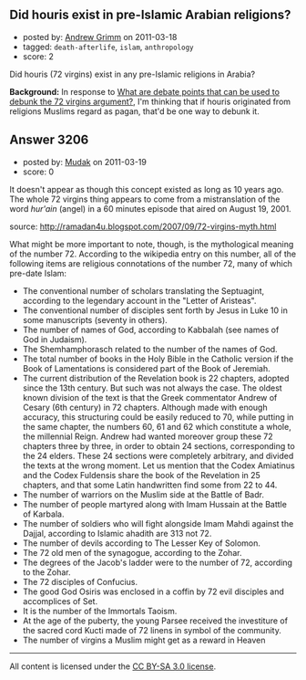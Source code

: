 ## Did houris exist in pre-Islamic Arabian religions?

- posted by: [Andrew Grimm](https://stackexchange.com/users/-1/270-andrew-grimm) on 2011-03-18
- tagged: `death-afterlife`, `islam`, `anthropology`
- score: 2

Did houris (72 virgins) exist in any pre-Islamic religions in Arabia?

**Background:** In response to [What are debate points that can be used to debunk the 72 virgins argument?](http://atheism.stackexchange.com/questions/2682/what-are-debate-points-that-can-be-used-to-debunk-the-72-virgins-argument), I'm thinking that if houris originated from religions Muslims regard as pagan, that'd be one way to debunk it.


## Answer 3206

- posted by: [Mudak](https://stackexchange.com/users/-1/205-mudak) on 2011-03-19
- score: 0

It doesn't appear as though this concept existed as long as 10 years ago.  The whole 72 virgins thing appears to come from a mistranslation of the word *hur'ain* (angel) in a 60 minutes episode that aired on August 19, 2001.

source:  http://ramadan4u.blogspot.com/2007/09/72-virgins-myth.html

What might be more important to note, though, is the mythological meaning of the number 72.  According to the wikipedia entry on this number, all of the following items are religious connotations of the number 72, many of which pre-date Islam:

- The conventional number of scholars translating the Septuagint, according to the legendary account in the "Letter of Aristeas".
- The conventional number of disciples sent forth by Jesus in Luke 10 in some manuscripts (seventy in others).
- The number of names of God, according to Kabbalah (see names of God in Judaism).
- The Shemhamphorasch related to the number of the names of God.
- The total number of books in the Holy Bible in the Catholic version if the Book of Lamentations is considered part of the Book of Jeremiah.
- The current distribution of the Revelation book is 22 chapters, adopted since the 13th century. But such was not always the case. The oldest known division of the text is that the Greek commentator Andrew of Cesary (6th century) in 72 chapters. Although made with enough accuracy, this structuring could be easily reduced to 70, while putting in the same chapter, the numbers 60, 61 and 62 which constitute a whole, the millennial Reign. Andrew had wanted moreover group these 72 chapters three by three, in order to obtain 24 sections, corresponding to the 24 elders. These 24 sections were completely arbitrary, and divided the texts at the wrong moment. Let us mention that the Codex Amiatinus and the Codex Fuldensis share the book of the Revelation in 25 chapters, and that some Latin handwritten find some from 22 to 44.
- The number of warriors on the Muslim side at the Battle of Badr.
- The number of people martyred along with Imam Hussain at the Battle of Karbala.
- The number of soldiers who will fight alongside Imam Mahdi against the Dajjal, according to Islamic ahadith are 313 not 72.
- The number of devils according to The Lesser Key of Solomon.
- The 72 old men of the synagogue, according to the Zohar.
- The degrees of the Jacob's ladder were to the number of 72, according to the Zohar.
- The 72 disciples of Confucius.
- The good God Osiris was enclosed in a coffin by 72 evil disciples and accomplices of Set.
- It is the number of the Immortals Taoism.
- At the age of the puberty, the young Parsee received the investiture of the sacred cord Kucti made of 72 linens in symbol of the community.
- The number of virgins a Muslim might get as a reward in Heaven



---

All content is licensed under the [CC BY-SA 3.0 license](https://creativecommons.org/licenses/by-sa/3.0/).
